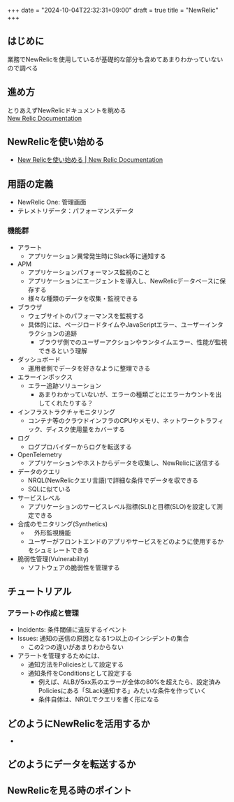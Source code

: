 +++
date = "2024-10-04T22:32:31+09:00"
draft = true
title = "NewRelic"
+++


## はじめに

業務でNewRelicを使用しているが基礎的な部分も含めてあまりわかっていないので調べる

## 進め方

とりあえずNewRelicドキュメントを眺める  
[New Relic Documentation](https://docs.newrelic.com/jp/)

## NewRelicを使い始める

- [New Relicを使い始める | New Relic Documentation](https://docs.newrelic.com/jp/docs/new-relic-solutions/get-started/intro-new-relic/#how-it-works)

## 用語の定義

- NewRelic One: 管理画面 
- テレメトリデータ：パフォーマンスデータ

### 機能群

- アラート
  -  アプリケーション異常発生時にSlack等に通知する
- APM
  - アプリケーションパフォーマンス監視のこと
  - アプリケーションにエージェントを導入し、NewRelicデータベースに保存する
  - 様々な種類のデータを収集・監視できる
- ブラウザ
  - ウェブサイトのパフォーマンスを監視する
  - 具体的には、ページロードタイムやJavaScriptエラー、ユーザーインタラクションの追跡
    - ブラウザ側でのユーザーアクションやランタイムエラー、性能が監視できるという理解
- ダッシュボード
  - 運用者側でデータを好きなように整理できる
- エラーインボックス
  - エラー追跡ソリューション
    - あまりわかっていないが、エラーの種類ごとにエラーカウントを出してくれたりする？
- インフラストラクチャモニタリング
  - コンテナ等のクラウドインフラのCPUやメモリ、ネットワークトラフィック、ディスク使用量をカバーする
- ログ
  - ログプロバイダーからログを転送する
- OpenTelemetry
  - アプリケーションやホストからデータを収集し、NewRelicに送信する
- データのクエリ
  - NRQL(NewRelicクエリ言語)で詳細な条件でデータを収できる
  - SQLに似ている
- サービスレベル
  - アプリケーションのサービスレベル指標(SLI)と目標(SLO)を設定して測定できる
- 合成のモニタリング(Synthetics)
  - 　外形監視機能
  - ユーザーがフロントエンドのアプリやサービスをどのように使用するかをシュミレートできる
- 脆弱性管理(Vulnerability)
  - ソフトウェアの脆弱性を管理する
 
## チュートリアル

### アラートの作成と管理

- Incidents: 条件閾値に違反するイベント
- Issues: 通知の送信の原因となる1つ以上のインシデントの集合
  - この2つの違いがあまりわからない
- アラートを管理するためには、 
  - 通知方法をPoliciesとして設定する
  - 通知条件をConditionsとして設定する
    - 例えば、ALBが5xx系のエラーが全体の80%を超えたら、設定済みPoliciesにある「SLack通知する」みたいな条件を作っていく
    - 条件自体は、NRQLでクエリを書く形になる
   

## どのようにNewRelicを活用するか

- 

## どのようにデータを転送するか

## NewRelicを見る時のポイント
